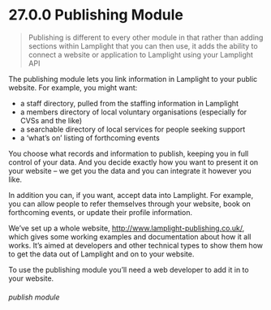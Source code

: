 # 27.0.0    Publishing Module

> Publishing is different to every other module in that rather than adding sections within Lamplight that you can then use, it adds the ability to connect a website or application to Lamplight using your Lamplight API

The publishing module lets you link information in Lamplight to your public website.  For example, you might want:

- a staff directory, pulled from the staffing information in Lamplight
- a members directory of local voluntary organisations (especially for CVSs and the like)
- a searchable directory of local services for people seeking support
- a ‘what’s on’ listing of forthcoming events

You choose what records and information to publish, keeping you in full control of your data.  And you decide exactly how you want to present it on your website – we get you the data and you can integrate it however you like.

In addition you can, if you want, accept data into Lamplight.  For example, you can allow people to refer themselves through your website, book on forthcoming events, or update their profile information.

We’ve set up a whole website, http://www.lamplight-publishing.co.uk/, which gives some working examples and documentation about how it all works.  It’s aimed at developers and other technical types to show them how to get the data out of Lamplight and on to your website.  

To use the publishing module you’ll need a web developer to add it in to your website. 

###### publish module

